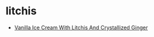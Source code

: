 # litchis

 * [Vanilla Ice Cream With Litchis And Crystallized Ginger](../index/v/vanilla-ice-cream-with-litchis-and-crystallized-ginger-588.json)
